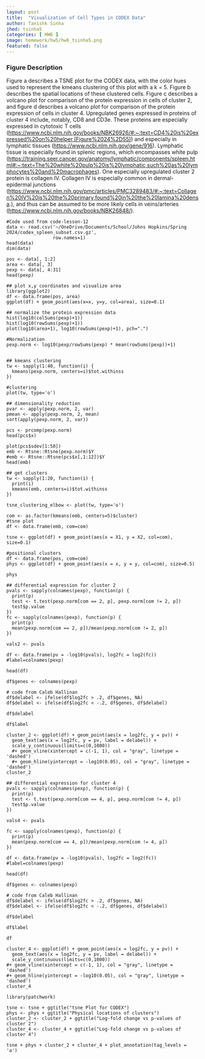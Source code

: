 ```yaml
---
layout: post
title:  "Visualization of Cell Types in CODEX Data"
author: Tanishk Sinha
jhed: tsinha5
categories: [ HW6 ]
image: homework/hw5/hw6_tsinha5.png
featured: false
---
```


### Figure Description
Figure a describes a TSNE plot for the CODEX data, with the color hues used to represent the kmeans clustering of this plot with a k = 5. Figure b describes the spatial locations of these clustered cells. Figure c describes a volcano plot for comparison of the protein expression in cells of cluster 2, and figure d describes a volcano plot for comparison of the protein expression of cells in cluster 4. Upregulated genes expressed in proteins of cluster 4 include, notably, CD8 and CD3e. These proteins are especially expressed in cytotoxic T cells (https://www.ncbi.nlm.nih.gov/books/NBK26926/#:~:text=CD4%20is%20expressed%20on%20helper,(Figure%2024%2D55)) and especially in lymphatic tissues (https://www.ncbi.nlm.nih.gov/gene/916). Lymphatic tissue is especially found in splenic regions, which encompasses white pulp (https://training.seer.cancer.gov/anatomy/lymphatic/components/spleen.html#:~:text=The%20white%20pulp%20is%20lymphatic,such%20as%20lymphocytes%20and%20macrophages). One especially upregulated cluster 2 protein is collagen IV. Collagen IV is especially common in dermal-epidermal junctions (https://www.ncbi.nlm.nih.gov/pmc/articles/PMC3289483/#:~:text=Collagen%20IV%20is%20the%20primary,found%20in%20the%20lamina%20densa.), and thus can be assumed to be more likely cells in veins/arteries (https://www.ncbi.nlm.nih.gov/books/NBK26848/).
```{r}
#Code used from code-lesson-12
data <- read.csv('~/OneDrive/Documents/School/Johns Hopkins/Spring 2024/codex_spleen_subset.csv.gz', 
                 row.names=1)
head(data)
dim(data)

pos <- data[, 1:2]
area <- data[, 3]
pexp <- data[, 4:31]
head(pexp)

## plot x,y coordinates and visualize area
library(ggplot2)
df <- data.frame(pos, area)
ggplot(df) + geom_point(aes(x=x, y=y, col=area), size=0.1)

## normalize the protein expression data
hist(log10(colSums(pexp)+1))
hist(log10(rowSums(pexp)+1))
plot(log10(area+1), log10(rowSums(pexp)+1), pch=".")

#Normalization
pexp.norm <- log10(pexp/rowSums(pexp) * mean(rowSums(pexp))+1)


## kmeans clustering
tw <- sapply(1:40, function(i) {
  kmeans(pexp.norm, centers=i)$tot.withinss
})

#clustering
plot(tw, type='o')

## dimensionality reduction
pvar <- apply(pexp.norm, 2, var)
pmean <- apply(pexp.norm, 2, mean)
sort(apply(pexp.norm, 2, var))

pcs <- prcomp(pexp.norm)
head(pcs$x)

plot(pcs$sdev[1:50])
emb <- Rtsne::Rtsne(pexp.norm)$Y
#emb <- Rtsne::Rtsne(pcs$x[,1:12])$Y
head(emb)

## get clusters
tw <- sapply(1:20, function(i) {
  print(i)
  kmeans(emb, centers=i)$tot.withinss
})

tsne_clustering_elbow <- plot(tw, type='o')

com <- as.factor(kmeans(emb, centers=5)$cluster)
#tsne plot
df <- data.frame(emb, com=com)

tsne <- ggplot(df) + geom_point(aes(x = X1, y = X2, col=com), size=0.1)

#positional clusters
df <- data.frame(pos, com=com)
phys <- ggplot(df) + geom_point(aes(x = x, y = y, col=com), size=0.5)

phys

## differential expression for cluster 2
pvals <- sapply(colnames(pexp), function(p) {
  print(p)
  test <- t.test(pexp.norm[com == 2, p], pexp.norm[com != 2, p])
  test$p.value
})
fc <- sapply(colnames(pexp), function(p) {
  print(p)
  mean(pexp.norm[com == 2, p])/mean(pexp.norm[com != 2, p])
})

vals2 <- pvals

df <- data.frame(pv = -log10(pvals), log2fc = log2(fc))
#label=colnames(pexp)

head(df)

df$genes <- colnames(pexp)

# code from Caleb Hallinan
df$delabel <- ifelse(df$log2fc > .2, df$genes, NA)
df$delabel <- ifelse(df$log2fc < -.2, df$genes, df$delabel)

df$delabel

df$label 

cluster_2 <- ggplot(df) + geom_point(aes(x = log2fc, y = pv)) + 
  geom_text(aes(x = log2fc, y = pv, label = delabel)) + 
  scale_y_continuous(limits=c(0,1000))
  #+ geom_vline(xintercept = c(-1, 1), col = "gray", linetype = 'dashed') 
  #+ geom_hline(yintercept = -log10(0.05), col = "gray", linetype = 'dashed') 
cluster_2

## differential expression for cluster 4
pvals <- sapply(colnames(pexp), function(p) {
  print(p)
  test <- t.test(pexp.norm[com == 4, p], pexp.norm[com != 4, p])
  test$p.value
})

vals4 <- pvals

fc <- sapply(colnames(pexp), function(p) {
  print(p)
  mean(pexp.norm[com == 4, p])/mean(pexp.norm[com != 4, p])
})

df <- data.frame(pv = -log10(pvals), log2fc = log2(fc))
#label=colnames(pexp)

head(df)

df$genes <- colnames(pexp)

# code from Caleb Hallinan
df$delabel <- ifelse(df$log2fc > .2, df$genes, NA)
df$delabel <- ifelse(df$log2fc < -.2, df$genes, df$delabel)

df$delabel

df$label 

df

cluster_4 <- ggplot(df) + geom_point(aes(x = log2fc, y = pv)) + 
  geom_text(aes(x = log2fc, y = pv, label = delabel)) +
  scale_y_continuous(limits=c(0,1000))
#+ geom_vline(xintercept = c(-1, 1), col = "gray", linetype = 'dashed') 
#+ geom_hline(yintercept = -log10(0.05), col = "gray", linetype = 'dashed') 
cluster_4

library(patchwork)

tsne <- tsne + ggtitle("tsne Plot for CODEX")
phys <- phys + ggtitle("Physical locations of clusters")
cluster_2 <- cluster_2 + ggtitle("Log-fold change vs p-values of cluster 2")
cluster_4 <- cluster_4 + ggtitle("Log-fold change vs p-values of cluster 4")

tsne + phys + cluster_2 + cluster_4 + plot_annotation(tag_levels = 'a')
```
